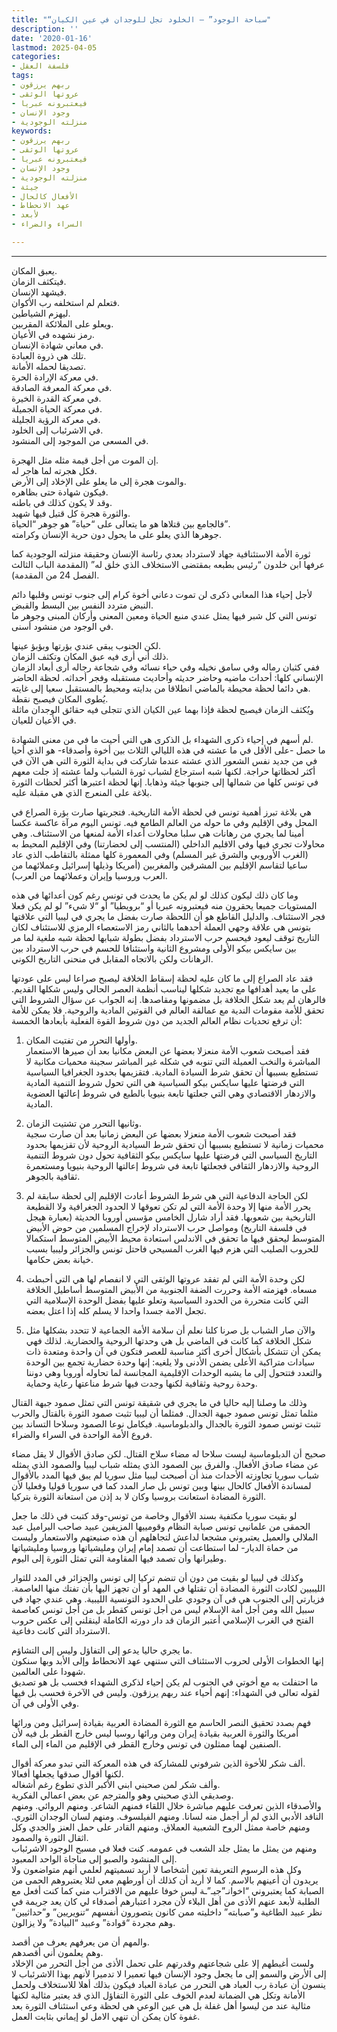 ```yaml
---
title: "“سباحة الوجود” – الخلود تجل للوجدان في عين الكيان"
description: ''
date: '2020-01-16'
lastmod: 2025-04-05
categories:
- فلسفة العقل
tags:
- ربهم يرزقون
- عروتها الوثقى
- فيعتبرونه عبريا
- وجود الإنسان
- منزلته الوجودية
keywords:
- ربهم يرزقون
- عروتها الوثقى
- فيعتبرونه عبريا
- وجود الإنسان
- منزلته الوجودية
- جيئة
- الأفعال كالحال
- عهد الانحطاط
- لأبعد
- السراء والضراء

---
```

****

يعبق المكان.  
فيتكثف الزمان.  
فيشهد الإنسان.  
فتعلم لم استخلفه رب الأكوان.  
ليهزم الشياطين.  
ويعلو على الملائكة المقربين.  
رمز نشهده في الأعيان.  
في معاني شهادة الإنسان.  
تلك هي ذروة العبادة.  
تصديقا لحمله الأمانة.  
في معركة الإرادة الحرة.  
في معركة المعرفة الصادقة.  
في معركة القدرة الخيرة.  
في معركة الحياة الجميلة.  
في معركة الرؤية الجليلة.  
في الاشرئباب إلى الخلود.  
في المسعى من الموجود إلى المنشود.

إن الموت من أجل قيمة مثله مثل الهجرة.  
فكل هجرته لما هاجر له.  
والموت هجرة إلى ما يعلو على الإخلاد إلى الأرض.  
فيكون شهادة حتى بظاهره.  
وقد لا يكون كذلك في باطنه.  
والثورة هجرة كل قتيل فيها شهيد.  
فالجامع بين قتلاها هو ما يتعالى على “حياة” هو جوهر “الحياة”.  
جوهرها الذي يعلو على ما يحول دون حرية الإنسان وكرامته.

ثورة الأمة الاستئنافية جهاد لاسترداد بعدي رئاسة الإنسان وحقيقة منزلته الوجودية كما عرفها ابن خلدون “رئيس بطبعه بمقتضى الاستخلاف الذي خلق له” (المقدمة الباب الثالث الفصل 24 من المقدمة).

لأجل إحياء هذا المعاني ذكرى لن تموت دعاني أخوة كرام إلى جنوب تونس وقلبها دائم النبض متردد النفس بين البسط والقبض.  
تونس التي كل شبر فيها يمثل عندي منبع الحياة ومعين المعنى وأركان المبنى وجوهر ما في الوجود من منشود أسنى.

لكن الجنوب يبقى عندي بؤرتها وبؤبؤ عينها.  
ذلك أني أرى فيه عبق المكان وتكثف الزمان.  
ففي كثبان رماله وفي سامق نخيله وفي حياء نسائه وفي شجاعة رجاله أرى أبعاد الزمان الإنساني كلها: أحداث ماضيه وحاضر حديثه وأحاديث مستقبله وفجر أحداثه. لحظة الحاضر هي دائما لحظة محيطة بالماضي انطلاقا من بدايته ومحيط بالمستقبل سعيا إلى غايته.  
يُطوى المكان فيصبح نقطة.  
ويُكثف الزمان فيصبح لحظة فإذا بهما عين الكيان الذي تتجلى فيه حقائق الوجدان ماثلة في الأعيان للعيان.

لم أسهم في إحياء ذكرى الشهداء بل الذكرى هي التي أحيت ما في من معنى الشهادة.  
ما حصل -على الأقل في ما عشته في هذه الليالي الثلاث بين أخوة وأصدقاء- هو الذي أحيا في من جديد نفس الشعور الذي عشته عندما شاركت في بداية الثورة التي هي الآن في أكثر لحظاتها حراجة. لكنها شبه استرجاع لشباب ثورة الشباب ولما عشته إذ جلت معهم في تونس كلها من شمالها إلى جنوبها جيئة وذهابا. إنها لحظة اعتبرها أكثر لحظات الثورة بلاغة على المنعرج الذي هي مقبلة عليه.

هي بلاغة تبرز أهمية تونس في لحظة الأمة التاريخية. فتجربتها صارت بؤرة الصراع في المحل وفي الإقليم وفي ما حوله من العالم الطامع فيه. تونس اليوم مرآة عاكسة عكسا أمينا لما يجري من رهانات هي سلبا محاولات أعداء الأمة لمنعها من الاستئناف. وهي محاولات تجري فيها وفي الاقليم الداخلي (المنتسب إلى لحضارتنا) وفي الإقليم المحيط به (الغرب الأوروبي والشرق غير المسلم) وفي المعمورة كلها ممثلة بالتقاطب الذي عاد ساعيا لتقاسم الإقليم بين المشرقين والمغربين (أمريكا وذيلها إسرائيل وعملائهما من العرب وروسيا وإيران وعملائهما من العرب).

وما كان ذلك ليكون كذلك لو لم يكن ما يحدث في تونس رغم كون أعدائها في هذه المستويات جميعا يحقرون منه فيعتبرونه عبريا أو “برويطيا” أو “لا شيء” لو لم يكن فعلا فجر الاستئناف. والدليل القاطع هو أن اللحظة صارت بفضل ما يجري في ليبيا التي علاقتها بتونس هي علاقة وجهي العملة أحدهما بالثاني رمز الاستعصاء الرمزي للاستئناف لكان التاريخ توقف ليعود فيحسم حرب الاسترداد بفضل بطولة شبابها لحظة شبه ملغية لما مر بين سايكس بيكو الأولى ومشروع الثانية واستئنافا للحسم في حرب الاسترداد بين الرهانات ولكن بالاتجاه المقابل في منحنى التاريخ الكوني.

فقد عاد الصراع إلى ما كان عليه لحظة إسقاط الخلافة ليصبح صراعا ليس على عودتها على ما يعيد أهدافها مع تجديد شكلها ليناسب أنظمة العصر الحالي وليس شكلها القديم. فالرهان لم يعد شكل الخلافة بل مضمونها ومقاصدها. إنه الجواب عن سؤال الشروط التي تحقق للأمة مقومات الندية مع عمالقة العالم في القوتين المادية والروحية. فلا يمكن للأمة أن ترفع تحديات نظام العالم الجديد من دون شروط القوة الفعلية بأبعادها الخمسة:

1. وأولها التحرر من تفتيت المكان.  
فقد أصبحت شعوب الأمة منعزلا بعضها عن البعض مكانيا بعد أن صيرها الاستعمار المباشرة والنخب العميلة التي تنوبه في شكله غير المباشر سجينة محميات مكانية لا تستطيع بسببها أن تحقق شرط السيادة المادية. فتقزيمها بحدود الجغرافيا السياسية التي فرضتها عليها سايكس بيكو السياسية هي التي تحول شروط التنمية المادية والازدهار الاقتصادي وهي التي جعلتها تابعة بنيويا بالطبع في شروط إعالتها العضوية المادية.

2. وثانيها التحرر من تشتيت الزمان.  
فقد أصبحت شعوب الأمة منعزلا بعضها عن البعض زمانيا بعد أن صارت سجية محميات زمانية لا تستطيع بسببها أن تحقق شرط السيادية الروحية لأن تقزيمها بحدود التاريخ السياسي التي فرضتها عليها سايكس بيكو الثقافية تحول دون شروط التنمية الروحية والازدهار الثقافي فجعلتها تابعة في شروط إعالتها الروحية بنيويا ومستعمرة ثقافية بالجوهر.

3. لكن الحاجة الدفاعية التي هي شرط الشروط أعادت الإقليم إلى لحظة سابقة لم يحرر الأمة منها إلا وحدة الأمة التي لم تكن تعوقها لا الحدود الجغرافية ولا القطيعة التاريخية بين شعوبها. فقد أراد شارل الخامس مؤسس أوروبا الحديثة (بعبارة هيجل في فلسفة التاريخ) ومواصل حرب الاسترداد لإخراج المسلمين من حوض الأبيض المتوسط ليحقق فيها ما تحقق في الاندلس استعادة محيط الأبيض المتوسط استكمالا للحروب الصليب التي هزم فيها الغرب المسيحي فاحتل تونس والجزائر وليبيا بسبب خيانة بعض حكامها.

4. لكن وحدة الأمة التي لم تفقد عروتها الوثقى التي لا انفصام لها هي التي أحبطت مسعاه. فهزمته الأمة وحررت الضفة الجنوبية من الأبيض المتوسط أساطيل الخلافة التي كانت متحررة من الحدود السياسية وتعلو عليها بفضل الوحدة الإسلامية التي تجعل الامة جسدا واحدا لا يسلم كله إذا اعتل بعضه.

5. والآن صار الشباب بل صرنا كلنا نعلم أن سلامة الأمة الجماعية لا تتحدد بشكلها مثل شكل الخلافة كما كانت في الماضي بل هي وحدتها الروحية والحضارية. لذلك فهي يمكن أن تتشكل بأشكال أخرى أكثر مناسبة للعصر فتكون في آن واحدة ومتعدة ذات سيادات متراكبة الأعلى يضمن الأدنى ولا يلغيه: إنها وحدة حضارية تجمع بين الوحدة والتعدد فتتحول إلى ما يشبه الوحدات الإقليمية المجانسة لما تحاوله أوروبا وهي دوننا وحدة روحية وثقافية لكنها وجدت فيها شرط مناعتها رعاية وحماية.

وذلك ما وصلنا إليه حاليا في ما يجري في شقيقة تونس التي تمثل صمود جبهة القتال مثلما تمثل تونس صمود جبهة الجدال. فمثلما أن ليبيا تثبت صمود الثورة بالقتال والحرب تثبت تونس صمود الثورة بالجدال والدبلوماسية. فيكامل نوعا الصمود وسلاحا التساند بين فروع الأمة الواحدة في السراء والضراء.

صحيح أن الدبلوماسية ليست سلاحا له مضاء سلاح القتال. لكن صادق الأقوال لا يقل مضاء عن مضاء صادق الأفعال. والفرق بين الصمود الذي يمثله شباب ليبيا والصمود الذي يمثله شباب سوريا تجاوزته الأحداث منذ أن أصبحت ليبيا مثل سوريا لم يبق فيها المدد بالأقوال لمساندة الأفعال كالحال بينها وبين تونس بل صار المدد كما في سوريا قوليا وفعليا لأن الثورة المضادة استعانت بروسيا وكان لا بد إذن من استعانة الثورة بتركيا.

لو بقيت سوريا مكتفية بسند الأقوال وخاصة من تونس-وقد كتبت في ذلك ما جعل الحمقى من علمانيي تونس صبابة النظام وقومييها المزيفين عبيد صاحب البراميل عبد الملالي والعميل يعتبروني مشجعا لداعش لتجاهلهم أن هذه صنيعتهم والاستعمار وليست من حماة الديار- لما استطاعت أن تصمد إمام إيران ومليشياتها وروسيا ومليشياتها وطيرانها وأن تصمد فيها المقاومة التي تمثل الثورة إلى اليوم.

وكذلك في ليبيا لو بقيت من دون أن تنضم تركيا إلى تونس والجزائر في المدد للثوار الليبيين لكادت الثورة المضادة أن تقتلها في المهد أو أن تجهز اليها بأن تفتك منها العاصمة. فزيارتي إلى الجنوب هي في آن وجودي على الحدود التونسية الليبية. وهي عندي جهاد في سبيل الله ومن أجل أمة الإسلام ليس من أجل تونس كقطر بل من أجل تونس كعاصمة الفتح في الغرب الإسلامي أعتبر الزمان قد دار دورته الكاملة لينقلني إلى عكس حروب الاسترداد التي كانت دفاعية.

ما يجري حاليا يدعو إلى التفاؤل وليس إلى التشاؤم.  
إنها الخطوات الأولى لحروب الاستئناف التي ستنهي عهد الانحطاط وإلى الأبد وبها سنكون شهودا على العالمين.  
ما احتفلت به مع أخوتي في الجنوب لم يكن إحياء لذكرى الشهداء فحسب بل هو تصديق لقوله تعالى في الشهداء: إنهم أحياء عند ربهم يرزقون. وليس في الآخرة فحسب بل فيها وفي الأولى في آن.

فهم بصدد تحقيق النصر الحاسم مع الثورة المضادة العربية بقيادة إسرائيل ومن ورائها أمريكا والثورة العربية بقيادة إيران ومن ورائها روسيا ليس خارج القطر بل فيه لأن الصنفين لهما ممثلون في تونس وخارج القطر في الإقليم من الماء إلى الماء.

ألف شكر للأخوة الذين شرفوني للمشاركة في هذه المعركة التي تبدو معركة أقوال.  
لكنها أقوال صدقها يجعلها أفعالا.  
وألف شكر لمن صحبني ابني الأكبر الذي تطوع رغم أشغاله.  
وصديقي الذي صحبني وهو والمترجم عن بعض اعمالي الفكرية.  
والأصدقاء الذين تعرفت عليهم مباشرة خلال اللقاء فمنهم الشاعر. ومنهم الروائي. ومنهم الناقد الأدبي الذي لم أر أجمل منه لسانا. ومنهم الفيلسوف. ومنهم لسان الوجدان الثوري. ومنهم خاصة ممثل الروح الشعبية العملاق. ومنهم القادر على حمل العنز والجدي وكل اثقال الثورة والصمود.  
ومنهم من يمثل ما يمثل جلد الشعب في عمومه. كنت فعلا في مسبح الوجود الاشرئباب إلى المنشود والصبو إلى مناجاة الواحد المعبود.  
وكل هذه الرسوم التعريفة تعين أشخاصا لا أريد تسميتهم لعلمي أنهم متواضعون ولا يريدون أن أعينهم بالاسم. كما لا أريد أن كذلك أن أورطهم معي لئلا يعتبروهم الحمى من الصبابة كما يعتبروني “اخوانـ”جيـ”ـة ليس خوفا عليهم من الاقتراب مني كما كنت أفعل مع الطلبة لأبعد عنهم الأذى من أهل البلاء لأن مجرد اعتبارهم أصدقاء لي كان يعد جريمة في نظر عبيد الطاغية و”صبابته” داخليته ممن كانون يتصورون أنفسهم “تنويريين” و”حداثيين” وهم مجردة “قوادة” وعبيد “البيادة” ولا يزالون.

والمهم أن من يعرفهم يعرف من أقصد.  
وهم يعلمون أني أقصدهم.  
ولست أغبطهم إلا على شجاعتهم وقدرتهم على تحمل الأذى من أجل التحرر من الإخلاد إلى الأرض والسمو إلى ما يجعل وجود الإنسان فيها تعميرا لا تدميرا لأنهم بهذا الاشرئباب لا ينسون أن عبادة رب العباد هي التحرر من عبادة العباد فيكون بذلك أهلا للاستخلاف ولحمل الأمانة وتكل هي الضمانة لعدم الخوف على الثورة التفاؤل الذي قد يعتبر مثالية لكنها مثالية عند من ليسوا أهل غفلة بل هي عين الوعي هي لحظة وعي استئناف الثورة بعد غفوة كان يمكن أن تنهي الامل لو إيماني بثابت العمل.

###
